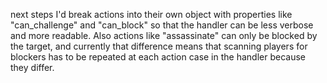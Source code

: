next steps I'd break actions into their own object with properties like "can_challenge" and "can_block" so that the handler can be less verbose and more readable. Also actions like "assassinate" can only be blocked by the target, and currently that difference means that scanning players for blockers has to be repeated at each action case in the handler because they differ.

